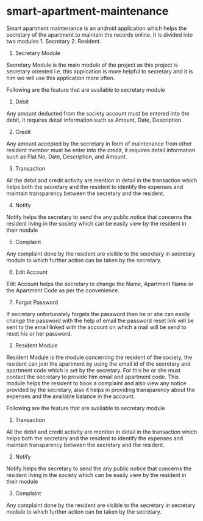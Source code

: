 # smart-apartment-maintenance

Smart apartment maintenance is an android application which helps the secretary of the apartment to maintain the records online. 
It is divided into two modules 1. Secretary 2. Resident.

1.	Secretary Module

Secretary Module is the main module of the project as this project is secretary oriented i.e. this application is more helpful to secretary and it is him wo will use this application more often.

Following are the feature that are available to secretary module

1.	Debit 

Any amount deducted from the society account must be entered into the debit, it requires detail information such as Amount, Date, Description.

2.	Credit

Any amount accepted by the secretary in form of maintenance from other resident member must be enter into the credit, it requires detail information such as Flat No, Date, Description, and Amount.



3.	Transaction

All the debit and credit activity are mention in detail in the transaction which helps both the secretary and the resident to identify the expenses and maintain transparency between the secretary and the resident. 


4.	Notify

Notify helps the secretary to send the any public notice that concerns the resident living in the society which can be easily view by the resident in their module


5.	Complaint 

Any complaint done by the resident are visible to the secretary in secretary module to which further action can be taken by the secretary.


6.	Edit Account

Edit Account helps the secretary to change the Name, Apartment Name or the Apartment Code as per the convenience.


7.	Forgot Password

If secretary unfortunately forgets the password then he or she can easily change the password with the help of email the password reset link will be sent to the email linked with the account on which a mail will be send to reset his or her password.

2.	Resident Module
 
Resident Module is the module concerning the resident of the society, the resident can join the apartment by using the email id of the secretary and apartment code which is set by the secretary. For this he or she must contact the secretary to provide him email and apartment code. This module helps the resident to book a complaint and also view any notice provided by the secretary, also it helps in providing transparency about the expenses and the available balance in the account. 

Following are the feature that are available to secretary module



1.  Transaction

All the debit and credit activity are mention in detail in the transaction which helps both the secretary and the resident to identify the expenses and maintain transparency between the secretary and the resident. 


2.	Notify

Notify helps the secretary to send the any public notice that concerns the resident living in the society which can be easily view by the resident in their module


3.	Complaint 

Any complaint done by the resident are visible to the secretary in secretary module to which further action can be taken by the secretary.


